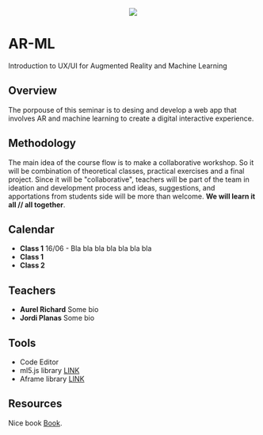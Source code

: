 
<p align="center"><img src="https://img.freepik.com/vector-gratis/machine-learning-banner-web-icon-set-mineria-datos-algoritmo-red-neuronal_35632-107.jpg?size=626&ext=jpg" /></p>

# AR-ML
Introduction to UX/UI for Augmented Reality and Machine Learning
## Overview
The porpouse of this seminar is to desing and develop a web app that involves AR and machine learning to create a digital interactive experience. 
## Methodology
The main idea of the course flow is to make a collaborative workshop. So it will be combination of theoretical classes, practical exercises and a final project. Since it will be "collaborative", teachers will be part of the team in ideation and development process and ideas, suggestions, and apportations from students side will be more than welcome. **We will learn it all // all together**.

## Calendar
- **Class 1**  16/06 - Bla bla bla bla bla bla bla
- **Class 1**
- **Class 2**
## Teachers
- **Aurel Richard**
Some bio
- **Jordi Planas**
Some bio
## Tools
- Code Editor
- ml5.js library [LINK](https://google.com/)
- Aframe library [LINK](https://google.com/)
## Resources
Nice book [Book](https://google.com/).

